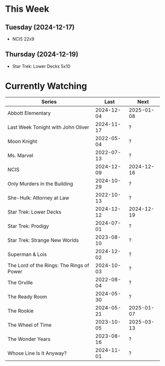 # This Week

## Tuesday (2024-12-17)
- NCIS 22x9

## Thursday (2024-12-19)
- Star Trek: Lower Decks 5x10

# Currently Watching

| Series | Last | Next |
| --- | --- | --- |
| Abbott Elementary | 2024-12-04 | 2025-01-08 |
| Last Week Tonight with John Oliver | 2024-11-17 | ? |
| Moon Knight | 2022-05-04 | ? |
| Ms. Marvel | 2022-07-13 | ? |
| NCIS | 2024-12-09 | 2024-12-16 |
| Only Murders in the Building | 2024-10-29 | ? |
| She-Hulk: Attorney at Law | 2022-10-13 | ? |
| Star Trek: Lower Decks | 2024-12-12 | 2024-12-19 |
| Star Trek: Prodigy | 2024-07-01 | ? |
| Star Trek: Strange New Worlds | 2023-08-10 | ? |
| Superman & Lois | 2024-12-02 | ? |
| The Lord of the Rings: The Rings of Power | 2024-10-03 | ? |
| The Orville | 2022-08-04 | ? |
| The Ready Room | 2024-05-30 | ? |
| The Rookie | 2024-05-21 | 2025-01-07 |
| The Wheel of Time | 2023-10-05 | 2025-03-13 |
| The Wonder Years | 2023-08-16 | ? |
| Whose Line Is It Anyway? | 2024-11-01 | ? |


